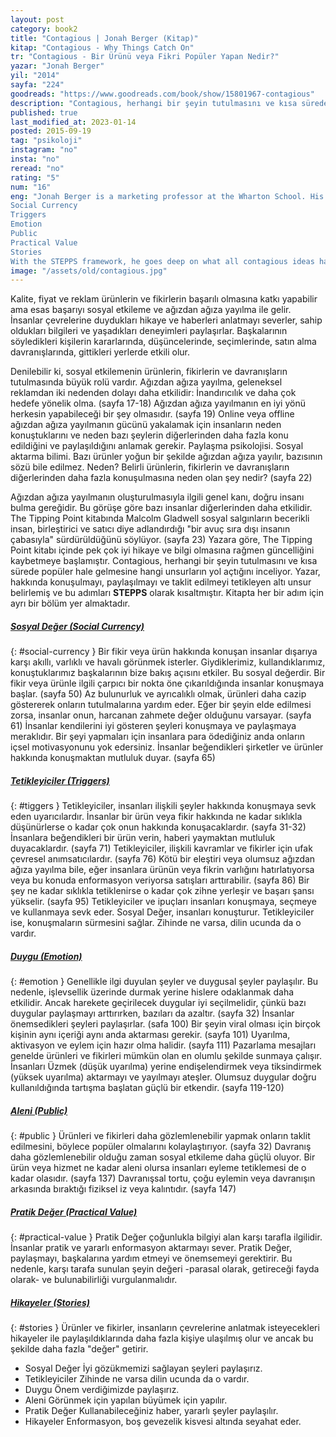 ```yaml
---
layout: post  
category: book2  
title: "Contagious | Jonah Berger (Kitap)"  
kitap: "Contagious - Why Things Catch On"  
tr: "Contagious - Bir Ürünü veya Fikri Popüler Yapan Nedir?"  
yazar: "Jonah Berger"  
yil: "2014"  
sayfa: "224"  
goodreads: "https://www.goodreads.com/book/show/15801967-contagious"
description: "Contagious, herhangi bir şeyin tutulmasını ve kısa sürede popüler hale gelmesine hangi unsurların yol açtığını inceliyor. Yazar, hakkında konuşulmayı, paylaşılmayı ve taklit edilmeyi tetikleyici olarak belirlediği altı unsuru kitabında paylaşıyor."
published: true
last_modified_at: 2023-01-14
posted: 2015-09-19
tag: "psikoloji"
instagram: "no"
insta: "no"
reread: "no"
rating: "5"
num: "16"
eng: "Jonah Berger is a marketing professor at the Wharton School. His book 'Contagious: Why Things Catch On' is about why some themes or ideas go viral, while others don't. He is explaining the concept of contagious in six principles (STEPPS). 
Social Currency 
Triggers 
Emotion 
Public 
Practical Value 
Stories 
With the STEPPS framework, he goes deep on what all contagious ideas have in common. With the examples he has provided, the book becomes catchy and sound in terms of the related theory."
image: "/assets/old/contagious.jpg"
---
```


Kalite, fiyat ve reklam ürünlerin ve fikirlerin başarılı olmasına katkı yapabilir ama esas başarıyı sosyal etkileme ve ağızdan ağıza yayılma ile gelir. İnsanlar çevrelerine duydukları hikaye ve haberleri anlatmayı severler, sahip oldukları bilgileri ve yaşadıkları deneyimleri paylaşırlar. Başkalarının söyledikleri kişilerin kararlarında, düşüncelerinde, seçimlerinde, satın alma davranışlarında, gittikleri yerlerde etkili olur.  
  
Denilebilir ki, sosyal etkilemenin ürünlerin, fikirlerin ve davranışların tutulmasında büyük rolü vardır. Ağızdan ağıza yayılma, geleneksel reklamdan iki nedenden dolayı daha etkilidir: İnandırıcılık ve daha çok hedefe yönelik olma. (sayfa 17-18) Ağızdan ağıza yayılmanın en iyi yönü herkesin yapabileceği bir şey olmasıdır. (sayfa 19) Online veya offline ağızdan ağıza yayılmanın gücünü yakalamak için insanların neden konuştuklarını ve neden bazı şeylerin diğerlerinden daha fazla konu edildiğini ve paylaşıldığını anlamak gerekir. Paylaşma psikolojisi. Sosyal aktarma bilimi. Bazı ürünler yoğun bir şekilde ağızdan ağıza yayılır, bazısının sözü bile edilmez. Neden? Belirli ürünlerin, fikirlerin ve davranışların diğerlerinden daha fazla konuşulmasına neden olan şey nedir? (sayfa 22)  
  
Ağızdan ağıza yayılmanın oluşturulmasıyla ilgili genel kanı, doğru insanı bulma gereğidir. Bu görüşe göre bazı insanlar diğerlerinden daha etkilidir. The Tipping Point kitabında Malcolm Gladwell sosyal salgınların becerikli insan, birleştirici ve satıcı diye adlandırdığı "bir avuç sıra dışı insanın çabasıyla" sürdürüldüğünü söylüyor. (sayfa 23) Yazara göre, The Tipping Point kitabı içinde pek çok iyi hikaye ve bilgi olmasına rağmen güncelliğini kaybetmeye başlamıştır. Contagious, herhangi bir şeyin tutulmasını ve kısa sürede popüler hale gelmesine hangi unsurların yol açtığını inceliyor. Yazar, hakkında konuşulmayı, paylaşılmayı ve taklit edilmeyi tetikleyen altı unsur belirlemiş ve bu adımları __STEPPS__ olarak kısaltmıştır. Kitapta her bir adım için ayrı bir bölüm yer almaktadır.  
  
##### [Sosyal Değer (Social Currency)](#social-currency)
{: #social-currency }
Bir fikir veya ürün hakkında konuşan insanlar dışarıya karşı akıllı, varlıklı ve havalı görünmek isterler. Giydiklerimiz, kullandıklarımız, konuştuklarımız başkalarının bize bakış açısını etkiler. Bu sosyal değerdir. Bir fikir veya ürünle ilgili çarpıcı bir nokta öne çıkarıldığında insanlar konuşmaya başlar. (sayfa 50) Az bulunurluk ve ayrıcalıklı olmak, ürünleri daha cazip göstererek onların tutulmalarına yardım eder. Eğer bir şeyin elde edilmesi zorsa, insanlar onun, harcanan zahmete değer olduğunu varsayar. (sayfa 61) İnsanlar kendilerini iyi gösteren şeyleri konuşmaya ve paylaşmaya meraklıdır. Bir şeyi yapmaları için insanlara para ödediğiniz anda onların içsel motivasyonunu yok edersiniz. İnsanlar beğendikleri şirketler ve ürünler hakkında konuşmaktan mutluluk duyar. (sayfa 65)  
  
##### [Tetikleyiciler (Triggers)](#triggers)
{: #tiggers }
Tetikleyiciler, insanları ilişkili şeyler hakkında konuşmaya sevk eden uyarıcılardır. İnsanlar bir ürün veya fikir hakkında ne kadar sıklıkla düşünürlerse o kadar çok onun hakkında konuşacaklardır. (sayfa 31-32) İnsanlara beğendikleri bir ürün verin, haberi yaymaktan mutluluk duyacaklardır. (sayfa 71) Tetikleyiciler, ilişkili kavramlar ve fikirler için ufak çevresel anımsatıcılardır. (sayfa 76) Kötü bir eleştiri veya olumsuz ağızdan ağıza yayılma bile, eğer insanlara ürünün veya fikrin varlığını hatırlatıyorsa veya bu konuda enformasyon veriyorsa satışları arttırabilir. (sayfa 86) Bir şey ne kadar sıklıkla tetiklenirse o kadar çok zihne yerleşir ve başarı şansı yükselir. (sayfa 95) Tetikleyiciler ve ipuçları insanları konuşmaya, seçmeye ve kullanmaya sevk eder. Sosyal Değer, insanları konuşturur. Tetikleyiciler ise, konuşmaların sürmesini sağlar. Zihinde ne varsa, dilin ucunda da o vardır.
  
##### [Duygu (Emotion)](#emotion)
{: #emotion }
Genellikle ilgi duyulan şeyler ve duygusal şeyler paylaşılır. Bu nedenle, işlevsellik üzerinde durmak yerine hislere odaklanmak daha etkilidir. Ancak harekete geçirilecek duygular iyi seçilmelidir, çünkü bazı duygular paylaşmayı arttırırken, bazıları da azaltır. (sayfa 32) İnsanlar önemsedikleri şeyleri paylaşırlar. (safa 100) Bir şeyin viral olması için birçok kişinin aynı içeriği aynı anda aktarması gerekir. (sayfa 101) Uyarılma, aktivasyon ve eylem için hazır olma halidir. (sayfa 111) Pazarlama mesajları genelde ürünleri ve fikirleri mümkün olan en olumlu şekilde sunmaya çalışır. İnsanları Üzmek (düşük uyarılma) yerine endişelendirmek veya tiksindirmek (yüksek uyarılma) aktarmayı ve yayılmayı ateşler. Olumsuz duygular doğru kullanıldığında tartışma başlatan güçlü bir etkendir. (sayfa 119-120)   
  
##### [Aleni (Public)](#public)
{: #public } 
Ürünleri ve fikirleri daha gözlemlenebilir yapmak onların taklit edilmesini, böylece popüler olmalarını kolaylaştırıyor. (sayfa 32) Davranış daha gözlemlenebilir olduğu zaman sosyal etkileme daha güçlü oluyor. Bir ürün veya hizmet ne kadar aleni olursa insanları eyleme tetiklemesi de o kadar olasıdır. (sayfa 137) Davranışsal tortu, çoğu eylemin veya davranışın arkasında bıraktığı fiziksel iz veya kalıntıdır. (sayfa 147)  
  
##### [Pratik Değer (Practical Value)](#practical-value)
{: #practical-value }
Pratik Değer çoğunlukla bilgiyi alan karşı tarafla ilgilidir. İnsanlar pratik ve yararlı enformasyon aktarmayı sever. Pratik Değer, paylaşmayı, başkalarına yardım etmeyi ve önemsemeyi gerektirir. Bu nedenle, karşı tarafa sunulan şeyin değeri -parasal olarak, getireceği fayda olarak- ve bulunabilirliği vurgulanmalıdır.  

##### [Hikayeler (Stories)](#stories)
{: #stories }
Ürünler ve fikirler, insanların çevrelerine anlatmak isteyecekleri hikayeler ile paylaşıldıklarında daha fazla kişiye ulaşılmış olur ve ancak bu şekilde daha fazla "değer" getirir.  
  
- Sosyal Değer İyi gözükmemizi sağlayan şeyleri paylaşırız.  
- Tetikleyiciler Zihinde ne varsa dilin ucunda da o vardır.  
- Duygu Önem verdiğimizde paylaşırız.  
- Aleni Görünmek için yapılan büyümek için yapılır.  
- Pratik Değer Kullanabileceğiniz haber, yararlı şeyler paylaşılır.  
- Hikayeler Enformasyon, boş gevezelik kisvesi altında seyahat eder.  
